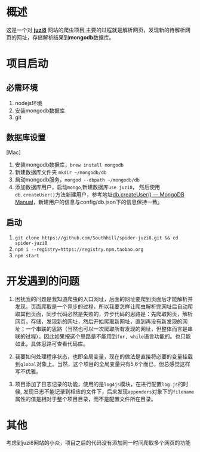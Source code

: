 # 概述
这是一个对 **[juzi8](http://www.juzi8.com/)** 网站的爬虫项目,主要的过程就是解析网页，发现新的待解析网页的网址，存储解析结果到**mongodb**数据库。

# 项目启动
## 必需环境
1. nodejs环境
2. 安装mongodb数据库
3. git

## 数据库设置
[Mac]
1. 安装mongodb数据库，`brew install mongodb`
2. 新建数据库文件夹 `mkdir ~/mongodb/db`
3. 启动mongodb服务，`mongod --dbpath ~/mongodb/db`
4. 添加数据库用户，启动`mongo`,新建数据库`use juzi8`， 然后使用`db.createUser()`方法新建用户，参考地址[db.createUser() &mdash; MongoDB Manual](https://docs.mongodb.com/manual/reference/method/db.createUser/index.html)，新建用户的信息与config/db.json下的信息保持一致。

## 启动
1. `git clone https://github.com/Southhill/spider-juzi8.git && cd spider-juzi8`
2. `npm i --registry=https://registry.npm.taobao.org`
3. `npm start`

# 开发遇到的问题
1. 困扰我的问题是我知道爬虫的入口网址，后面的网址要爬到页面后才能解析并发现，页面爬取是一个异步的过程，所以我要怎样让爬虫解析完网址后自动爬取其他页面，同步代码必然是失败的，异步代码的思路是：先爬取网页，解析网页，存储，发现新的网址，然后开始爬取新网址，直到再没有新发现的网址；一个串联的思路（当然也可以一次爬取所有发现的网址，但整体而言是串联的过程）。因此如果按这个思路是不能用到`for, while`语言功能的。也只能如此，具体思路可查看代码库。

2. 我要如何处理程序状态，也即全局变量，现在的做法是直接将必要的变量挂载到`global`对象上。当然，这个项目的全局变量只有5,6个而已，但总感觉这样写不优雅。

3. 项目添加了日志记录的功能，使用的是`log4js`模块，在进行配置`log.js`的时候, 发现日志不能记录到相应的文件下，后来发现`appenders`对象下的`filename`属性的值是相对于整个项目目录，而不是配置文件所在目录。

# 其他
考虑到juzi8网站的小众，项目之后的代码没有添加同一时间爬取多个网页的功能
